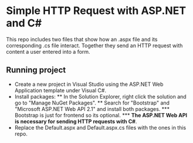 # Simple HTTP Request with ASP.NET and C#

This repo includes two files that show how an .aspx file and its corresponding .cs file interact.
Together they send an HTTP request with content a user entered into a form.

## Running project

 * Create a new project in Visual Studio using the ASP.NET Web Application 
 template under Visual C#.
 * Install packages:
 ** In the Solution Explorer, right click the solution and go to "Manage NuGet Packages". 
 ** Search for "Bootstrap" and "Microsoft ASP.NET Web API 2.1" and install both packages.
*** Bootstrap is just for frontend so its optional.
*** __The ASP.NET Web API is necessary for sending HTTP requests with C#__.
 * Replace the Default.aspx and Default.aspx.cs files with the ones in this repo.